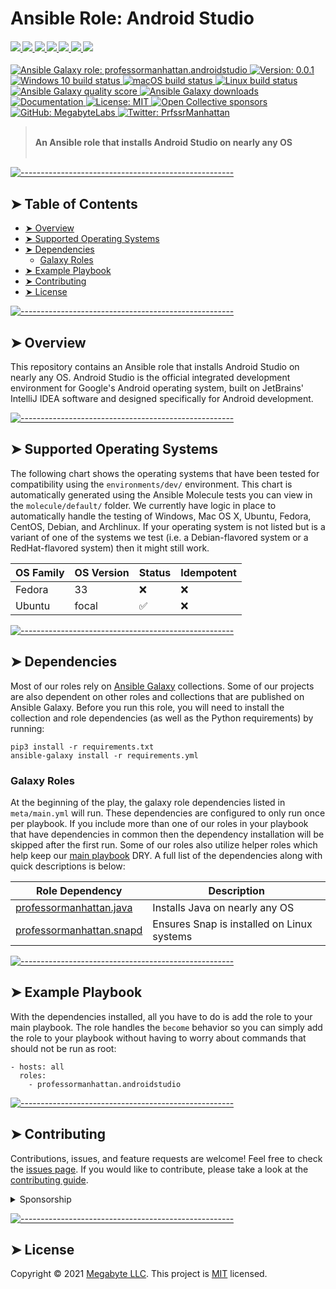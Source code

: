 <!-- ⚠️ This README has been generated from the file(s) "./.modules/docs/blueprint-readme.md" ⚠️--><h1>Ansible Role: Android Studio</h1>

<h4>
  <a href="https://megabyte.space" title="Megabyte Labs homepage" target="_blank">
    <img src="https://gitlab.com/megabyte-labs/assets/-/raw/master/svg/home.svg" />
  </a>
  <a href="https://galaxy.ansible.com/professormanhattan/androidstudio" title="Android Studio role on Ansible Galaxy">
    <img src="https://gitlab.com/megabyte-labs/assets/-/raw/master/svg/galaxy.svg" />
  </a>
  <a href="https://gitlab.com/megabyte-space/ansible-roles/androidstudio/-/blob/master/CONTRIBUTING.md" title="Learn about contributing">
    <img src="https://gitlab.com/megabyte-labs/assets/-/raw/master/svg/contributing.svg" />
  </a>
  <a href="https://www.patreon.com/ProfessorManhattan" title="Support us on Patreon" target="_blank">
    <img src="https://gitlab.com/megabyte-labs/assets/-/raw/master/svg/support.svg" />
  </a>
  <a href="https://app.slack.com/client/T01ABCG4NK1/C01NN74H0LW/details/" title="Slack chat room" target="_blank">
    <img src="https://gitlab.com/megabyte-labs/assets/-/raw/master/svg/chat.svg" />
  </a>
  <a href="https://github.com/MegabyteLabs/ansible-androidstudio" title="GitHub mirror" target="_blank">
    <img src="https://gitlab.com/megabyte-labs/assets/-/raw/master/svg/github.svg" />
  </a>
  <a href="https://gitlab.com/megabyte-space/ansible-roles/androidstudio" title="GitLab repository" target="_blank">
    <img src="https://gitlab.com/megabyte-labs/assets/-/raw/master/svg/gitlab.svg" />
  </a>
</h4>
<p>
  <a href="https://galaxy.ansible.com/professormanhattan/androidstudio" target="_blank">
    <img alt="Ansible Galaxy role: professormanhattan.androidstudio" src="https://img.shields.io/ansible/role/53381?logo=ansible&style=flat" />
  </a>
  <a href="https://gitlab.com/megabyte-space/ansible-roles/androidstudio">
    <img alt="Version: 0.0.1" src="https://img.shields.io/badge/version-0.0.1-blue.svg?cacheSeconds=2592000" />
  </a>
  <a href="https://github.com/MegabyteLabs/ansible-androidstudio/actions/Windows.yml" target="_blank">
    <img alt="Windows 10 build status" src="https://img.shields.io/github/workflow/status/MegabyteLabs/ansible-androidstudio/Windows/master?color=cyan&label=Windows%20build&logo=windows&style=flat">
  </a>
  <a href="https://github.com/MegabyteLabs/ansible-androidstudio/actions/macOS.yml" target="_blank">
    <img alt="macOS build status" src="https://img.shields.io/github/workflow/status/MegabyteLabs/ansible-androidstudio/macOS/master?label=macOS%20build&logo=apple&style=flat">
  </a>
  <a href="https://gitlab.com/megabyte-space/ansible-roles/androidstudio/commits/master" target="_blank">
    <img alt="Linux build status" src="https://gitlab.com/megabyte-space/ansible-roles/androidstudio/badges/master/pipeline.svg">
  <a href="https://galaxy.ansible.com/professormanhattan/androidstudio" target="_blank" title="Ansible Galaxy quality score (out of 5)">
    <img alt="Ansible Galaxy quality score" src="https://img.shields.io/ansible/quality/54848?logo=ansible&style=flat" />
  </a>
  <a href="https://galaxy.ansible.com/professormanhattan/androidstudio" target="_blank">
    <img alt="Ansible Galaxy downloads" src="https://img.shields.io/ansible/role/d/53381?logo=ansible&style=flat">
  </a>
  <a href="https://megabyte.space/docs/androidstudio" target="_blank">
    <img alt="Documentation" src="https://img.shields.io/badge/documentation-yes-brightgreen.svg?logo=readthedocs&style=flat" />
  </a>
  <a href="repository.gitlab_ansible_roles_group/androidstudio/-/raw/master/LICENSE" target="_blank">
    <img alt="License: MIT" src="https://img.shields.io/badge/License-MIT-yellow.svg?style=flat" />
  <a href="https://opencollective.com/megabytelabs" target="_blank">
    <img alt="Open Collective sponsors" src="https://img.shields.io/opencollective/sponsors/megabytelabs?logo=opencollective&style=flat" />
  </a>
  </a>
  <a href="https://github.com/MegabyteLabs/androidstudio" target="_blank">
    <img alt="GitHub: MegabyteLabs" src="https://img.shields.io/github/followers/MegabyteLabs?style=social" target="_blank" />
  </a>
  <a href="https://twitter.com/PrfssrManhattan" target="_blank">
    <img alt="Twitter: PrfssrManhattan" src="https://img.shields.io/twitter/url/https/twitter.com/PrfssrManhattan.svg?style=social&label=Follow%20%40PrfssrManhattan" />
  </a>
</p>

> </br>**An Ansible role that installs Android Studio on nearly any OS**</br></br>

<!--![terminalizer_title](https://gitlab.com/megabyte-space/ansible-roles/androidstudio/-/raw/master/.demo.gif)-->

[![-----------------------------------------------------](https://raw.githubusercontent.com/andreasbm/readme/master/assets/lines/aqua.png)](#table-of-contents)

## ➤ Table of Contents

- [➤ Overview](#-overview)
- [➤ Supported Operating Systems](#-supported-operating-systems)
- [➤ Dependencies](#-dependencies)
  - [Galaxy Roles](#galaxy-roles)
- [➤ Example Playbook](#-example-playbook)
- [➤ Contributing](#-contributing)
- [➤ License](#-license)

[![-----------------------------------------------------](https://raw.githubusercontent.com/andreasbm/readme/master/assets/lines/aqua.png)](#overview)

## ➤ Overview

This repository contains an Ansible role that installs Android Studio on nearly any OS. Android Studio is the official integrated development environment for Google's Android operating system, built on JetBrains' IntelliJ IDEA software and designed specifically for Android development.

[![-----------------------------------------------------](https://raw.githubusercontent.com/andreasbm/readme/master/assets/lines/aqua.png)](#supported-operating-systems)

## ➤ Supported Operating Systems

The following chart shows the operating systems that have been tested for compatibility using the `environments/dev/` environment. This chart is automatically generated using the Ansible Molecule tests you can view in the `molecule/default/` folder. We currently have logic in place to automatically handle the testing of Windows, Mac OS X, Ubuntu, Fedora, CentOS, Debian, and Archlinux. If your operating system is not listed but is a variant of one of the systems we test (i.e. a Debian-flavored system or a RedHat-flavored system) then it might still work.

| OS Family | OS Version | Status | Idempotent |
| --------- | ---------- | ------ | ---------- |
| Fedora    | 33         | ❌     | ❌         |
| Ubuntu    | focal      | ✅     | ❌         |

[![-----------------------------------------------------](https://raw.githubusercontent.com/andreasbm/readme/master/assets/lines/aqua.png)](#dependencies)

## ➤ Dependencies

Most of our roles rely on [Ansible Galaxy](https://galaxy.ansible.com/) collections. Some of our projects are also dependent on other roles and collections that are published on Ansible Galaxy. Before you run this role, you will need to install the collection and role dependencies (as well as the Python requirements) by running:

```
pip3 install -r requirements.txt
ansible-galaxy install -r requirements.yml
```

### Galaxy Roles

At the beginning of the play, the galaxy role dependencies listed in `meta/main.yml` will run. These dependencies are configured to only run once per playbook. If you include more than one of our roles in your playbook that have dependencies in common then the dependency installation will be skipped after the first run. Some of our roles also utilize helper roles which help keep our [main playbook](https://gitlab.com/ProfessorManhattan/Playbooks) DRY. A full list of the dependencies along with quick descriptions is below:

| Role Dependency                                          | Description                                |
| -------------------------------------------------------- | ------------------------------------------ |
| <a href='https://google.com'>professormanhattan.java</a> | Installs Java on nearly any OS             |
| <a href='https://bing.com'>professormanhattan.snapd</a>  | Ensures Snap is installed on Linux systems |

[![-----------------------------------------------------](https://raw.githubusercontent.com/andreasbm/readme/master/assets/lines/aqua.png)](#example-playbook)

## ➤ Example Playbook

With the dependencies installed, all you have to do is add the role to your main playbook. The role handles the `become` behavior so you can simply add the role to your playbook without having to worry about commands that should not be run as root:

```lang-yml
- hosts: all
  roles:
    - professormanhattan.androidstudio
```

[![-----------------------------------------------------](https://raw.githubusercontent.com/andreasbm/readme/master/assets/lines/aqua.png)](#contributing)

## ➤ Contributing

Contributions, issues, and feature requests are welcome! Feel free to check the [issues page](https://gitlab.com/megabyte-space/ansible-roles/androidstudio/-/issues). If you would like to contribute, please take a look at the [contributing guide](https://gitlab.com/megabyte-space/ansible-roles/androidstudio/-/raw/master/CONTRIBUTING.md).

<details>
<summary>Sponsorship</summary>
<br/>
<blockquote>
<br/>
I create open source projects out of love. Although I have a job, shelter, and as much fast food as I can handle, it would still be pretty cool to be appreciated by the community for something I have spent a lot of time and money on. Please consider sponsoring me! Who knows? Maybe I will be able to quit my job and publish open source full time.
<br/><br/>Sincerely,<br/><br/>

**_Brian Zalewski_**<br/><br/>

</blockquote>

<a href="https://www.patreon.com/ProfessorManhattan">
  <img src="https://c5.patreon.com/external/logo/become_a_patron_button@2x.png" width="160">
</a>

</details>

[![-----------------------------------------------------](https://raw.githubusercontent.com/andreasbm/readme/master/assets/lines/aqua.png)](#license)

## ➤ License

Copyright © 2021 [Megabyte LLC](https://megabyte.space). This project is [MIT](repository.gitlab_ansible_roles_group/androidstudio/-/raw/master/LICENSE) licensed.
